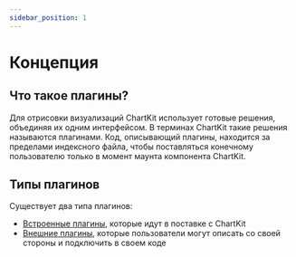 ```yaml
---
sidebar_position: 1
---
```


# Концепция

## Что такое плагины?

Для отрисовки визуализаций ChartKit использует готовые решения, объединяя их одним интерфейсом. В терминах ChartKit такие решения называются плагинами. Код, описывающий плагины, находится за пределами индексного файла, чтобы поставляться конечному пользователю только в момент маунта компонента ChartKit.

## Типы плагинов

Существует два типа плагинов:

- [Встроенные плагины](../category/built-in), которые идут в поставке с ChartKit
- [Внешние плагины](./external), которые пользователи могут описать со своей стороны и подключить в своем коде
